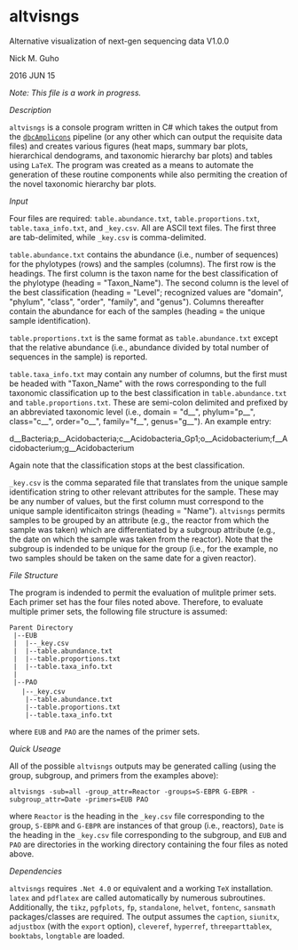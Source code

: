 # altvisngs
Alternative visualization of next-gen sequencing data
V1.0.0

Nick M. Guho

2016 JUN 15

*Note: This file is a work in progress.*

*Description*

`altvisngs` is a console program written in C# which takes the output from the [`dbcAmplicons`](https://github.com/msettles/dbcAmplicons) pipeline (or any other which can output the requisite data files) and creates various figures (heat maps, summary bar plots, hierarchical dendograms, and taxonomic hierarchy bar plots) and tables using `LaTeX`. The program was created as a means to automate the generation of these routine components while also permiting the creation of the novel taxonomic hierarchy bar plots.

*Input*

Four files are required: `table.abundance.txt`, `table.proportions.txt`, `table.taxa_info.txt`, and `_key.csv`. All are ASCII text files. The first three are tab-delimited, while `_key.csv` is comma-delimited. 

`table.abundance.txt` contains the abundance (i.e., number of sequences) for the phylotypes (rows) and the samples (columns). The first row is the headings. The first column is the taxon name for the best classification of the phylotype (heading = "Taxon_Name"). The second column is the level of the best classification (heading = "Level"; recognized values are "domain", "phylum", "class", "order", "family", and "genus"). Columns thereafter contain the abundance for each of the samples (heading = the unique sample identification).

`table.proportions.txt` is the same format as `table.abundance.txt` except that the relative abundance (i.e., abundance divided by total number of sequences in the sample) is reported.

`table.taxa_info.txt` may contain any number of columns, but the first must be headed with "Taxon_Name" with the rows corresponding to the full taxonomic classification up to the best classification in `table.abundance.txt` and `table.proportions.txt`. These are semi-colon delimited and prefixed by an abbreviated taxonomic level (i.e., domain = "d__", phylum="p__", class="c__", order="o__", family="f__", genus="g__"). An example entry:

d__Bacteria;p__Acidobacteria;c__Acidobacteria_Gp1;o__Acidobacterium;f__Acidobacterium;g__Acidobacterium

Again note that the classification stops at the best classification.

`_key.csv` is the comma separated file that translates from the unique sample identification string to other relevant attributes for the sample. These may be any number of values, but the first column must correspond to the unique sample identificaiton strings (heading = "Name"). `altvisngs` permits samples to be grouped by an attribute (e.g., the reactor from which the sample was taken) which are differentiated by a subgroup attribute (e.g., the date on which the sample was taken from the reactor). Note that the subgroup is indended to be unique for the group (i.e., for the example, no two samples should be taken on the same date for a given reactor).

*File Structure*

The program is indended to permit the evaluation of mulitple primer sets. Each primer set has the four files noted above. Therefore, to evaluate multiple primer sets, the following file structure is assumed:

`Parent Directory`<br>
` |--EUB`<br>
` |  |--_key.csv`<br>
` |  |--table.abundance.txt`<br>
` |  |--table.proportions.txt`<br>
` |  |--table.taxa_info.txt`<br>
` |`<br>
` |--PAO`<br>
` ` ` ` `|--_key.csv`<br>
`    |--table.abundance.txt`<br>
`    |--table.proportions.txt`<br>
`    |--table.taxa_info.txt`<br>

where `EUB` and `PAO` are the names of the primer sets.

*Quick Useage*

All of the possible `altvisngs` outputs may be generated calling (using the group, subgroup, and primers from the examples above):

`altvisngs -sub=all -group_attr=Reactor -groups=S-EBPR G-EBPR -subgroup_attr=Date -primers=EUB PAO`

where `Reactor` is the heading in the `_key.csv` file corresponding to the group, `S-EBPR` and `G-EBPR` are instances of that group (i.e., reactors), `Date` is the heading in the `_key.csv` file corresponding to the subgroup, and `EUB` and `PAO` are directories in the working directory containing the four files as noted above.

*Dependencies*

`altvisngs` requires `.Net 4.0` or equivalent and a working `TeX` installation. `latex` and `pdflatex` are called automatically by numerous subroutines. Additionally, the `tikz`, `pgfplots`, `fp`, `standalone`, `helvet`, `fontenc`, `sansmath` packages/classes are required. The output assumes the `caption`, `siunitx`, `adjustbox` (with the `export` option), `cleveref`, `hyperref`, `threeparttablex`,  `booktabs`, `longtable` are loaded.
